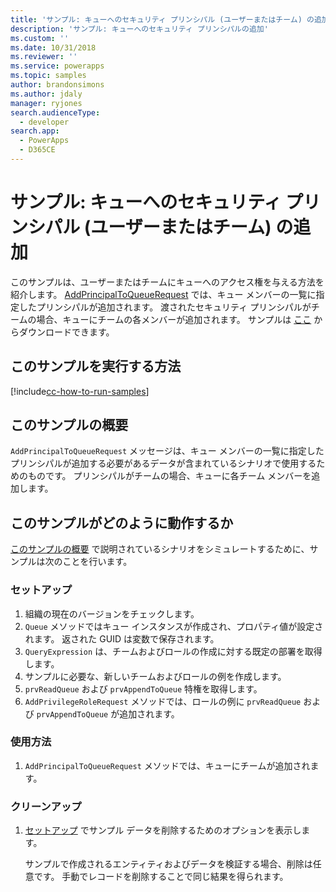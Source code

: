 ```yaml
---
title: 'サンプル: キューへのセキュリティ プリンシパル (ユーザーまたはチーム) の追加 (アプリ用 Common Data Service) | Microsoft Docs'
description: 'サンプル: キューへのセキュリティ プリンシパルの追加'
ms.custom: ''
ms.date: 10/31/2018
ms.reviewer: ''
ms.service: powerapps
ms.topic: samples
author: brandonsimons
ms.author: jdaly
manager: ryjones
search.audienceType:
  - developer
search.app:
  - PowerApps
  - D365CE
---
```

# <a name="sample-add-a-security-principal-user-or-team-to-a-queue"></a>サンプル: キューへのセキュリティ プリンシパル (ユーザーまたはチーム) の追加 

このサンプルは、ユーザーまたはチームにキューへのアクセス権を与える方法を紹介します。 [AddPrincipalToQueueRequest](https://docs.microsoft.com/en-us/dotnet/api/microsoft.crm.sdk.messages.addprincipaltoqueuerequest?view=dynamics-general-ce-9) では、キュー メンバーの一覧に指定したプリンシパルが追加されます。 渡されたセキュリティ プリンシパルがチームの場合、キューにチームの各メンバーが追加されます。 サンプルは [ここ](https://github.com/Microsoft/PowerApps-Samples/tree/master/cds/orgsvc/C%23/AddSecurityPrincipalToQueue) からダウンロードできます。

## <a name="how-to-run-this-sample"></a>このサンプルを実行する方法

[!include[cc-how-to-run-samples](../../includes/cc-how-to-run-samples.md)]

## <a name="what-this-sample-does"></a>このサンプルの概要

`AddPrincipalToQueueRequest` メッセージは、キュー メンバーの一覧に指定したプリンシパルが追加する必要があるデータが含まれているシナリオで使用するためのものです。 プリンシパルがチームの場合、キューに各チーム メンバーを追加します。

## <a name="how-this-sample-works"></a>このサンプルがどのように動作するか

[このサンプルの概要](#what-this-sample-does) で説明されているシナリオをシミュレートするために、サンプルは次のことを行います。

### <a name="setup"></a>セットアップ

1. 組織の現在のバージョンをチェックします。
2. `Queue` メソッドではキュー インスタンスが作成され、プロパティ値が設定されます。 返された GUID は変数で保存されます。
3. `QueryExpression` は、チームおよびロールの作成に対する既定の部署を取得します。
4. サンプルに必要な、新しいチームおよびロールの例を作成します。
5. `prvReadQueue` および `prvAppendToQueue` 特権を取得します。
6. `AddPrivilegeRoleRequest` メソッドでは、ロールの例に `prvReadQueue` および `prvAppendToQueue` が追加されます。

### <a name="demonstrate"></a>使用方法

1. `AddPrincipalToQueueRequest` メソッドでは、キューにチームが追加されます。
### <a name="clean-up"></a>クリーンアップ

1. [セットアップ](#setup) でサンプル データを削除するためのオプションを表示します。

    サンプルで作成されるエンティティおよびデータを検証する場合、削除は任意です。 手動でレコードを削除することで同じ結果を得られます。

